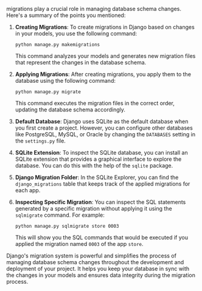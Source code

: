 migrations play a crucial role in managing database schema changes. Here's a summary of the points you mentioned:

1. **Creating Migrations**: To create migrations in Django based on changes in your models, you use the following command:
   ```
   python manage.py makemigrations
   ```
   This command analyzes your models and generates new migration files that represent the changes in the database schema.

2. **Applying Migrations**: After creating migrations, you apply them to the database using the following command:
   ```
   python manage.py migrate
   ```
   This command executes the migration files in the correct order, updating the database schema accordingly.

3. **Default Database**: Django uses SQLite as the default database when you first create a project. However, you can configure other databases like PostgreSQL, MySQL, or Oracle by changing the `DATABASES` setting in the `settings.py` file.

4. **SQLite Extension**: To inspect the SQLite database, you can install an SQLite extension that provides a graphical interface to explore the database. You can do this with the help of the `sqlite` package.

5. **Django Migration Folder**: In the SQLite Explorer, you can find the `django_migrations` table that keeps track of the applied migrations for each app.

6. **Inspecting Specific Migration**: You can inspect the SQL statements generated by a specific migration without applying it using the `sqlmigrate` command. For example:
   ```
   python manage.py sqlmigrate store 0003
   ```
   This will show you the SQL commands that would be executed if you applied the migration named `0003` of the app `store`.

Django's migration system is powerful and simplifies the process of managing database schema changes throughout the development and deployment of your project. It helps you keep your database in sync with the changes in your models and ensures data integrity during the migration process.